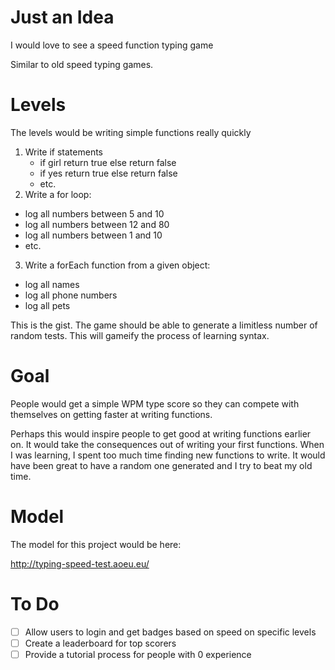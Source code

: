# Just an Idea

I would love to see a speed function typing game

Similar to old speed typing games.

# Levels

The levels would be writing simple functions really quickly

1. Write if statements
    * if girl return true else return false
    * if yes return true else return false
    * etc.
2. Write a for loop:
- log all numbers between 5 and 10
- log all numbers between 12 and 80
- log all numbers between 1 and 10
- etc.
3. Write a forEach function from a given object:
- log all names
- log all phone numbers
- log all pets

This is the gist. The game should be able to generate a limitless number of random tests. This will gameify the process of learning syntax.


# Goal

People would get a simple WPM type score so they can compete with themselves on getting faster at writing functions.

Perhaps this would inspire people to get good at writing functions earlier on. It would take the consequences out of writing your first functions. When I was learning, I spent too much time finding new functions to write. It would have been great to have a random one generated and I try to beat my old time.

# Model

The model for this project would be here:

http://typing-speed-test.aoeu.eu/

# To Do

- [ ] Allow users to login and get badges based on speed on specific levels
- [ ] Create a leaderboard for top scorers
- [ ] Provide a tutorial process for people with 0 experience

